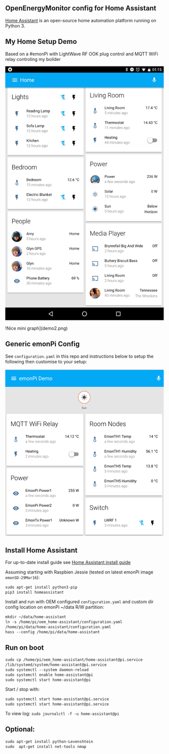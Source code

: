 
## OpenEnergyMonitor config for Home Assistant

[Home Assistant](https://home-assistant.io/) is an open-source home automation platform running on Python 3.


## My Home Setup Demo

Based on a #emonPi with LightWave RF OOK plug control and MQTT WiFi relay controling my boilder

![home_demo](my_home_demo.jpg)

!Nice mini graph](demo2.png)


## Generic emonPi Config

See `configuration.yaml` in this repo and instructions below to setup the following then customise to your setup:

![emonpi demo](emonpi_demo.png)


## Install Home Assistant

For up-to-date install guide see [Home Assistant install guide](https://home-assistant.io/getting-started/)

Assuming starting with Raspbien Jessie (tested on latest emonPi image `emonSD-29Mar16`):

    sudo apt-get install python3-pip
    pip3 install homeassistant

Install and run with OEM configured `configuration.yaml` and custom dir config location on emonPi ~/data R/W partition:

```
mkdir ~/data/home-assistant
ln -s /home/pi/oem_home-assistant/configuration.yaml /home/pi/data/home-assistant/configuration.yaml
hass --config /home/pi/data/home-assistant
```

## Run on boot

```
sudo cp /home/pi/oem_home-assistant/home-assistant@pi.service /lib/systemd/system/home-assistant@pi.service
sudo systemctl --system daemon-reload
sudo systemctl enable home-assistant@pi
sudo systemctl start home-assistant@pi
```

Start / stop with:

    sudo systemctl start home-assistant@pi.service
    sudo systemctl start home-assistant@pi.service

To view log: `sudo journalctl -f -u home-assistant@pi`

## Optional:

```
sudo apt-get install python-Levenshtein
sudo  apt-get install net-tools nmap
```
